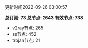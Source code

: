 更新时间2022-09-26 03:00:57

**总订阅: 73**
**总节点: 2643**
**有效节点: 738**
- v2ray节点: 265
- ss节点: 452
- trojan节点: 21
